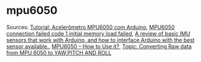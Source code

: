 # mpu6050

Sources: [Tutorial: Acelerômetro MPU6050 com Arduino](https://www.filipeflop.com/blog/tutorial-acelerometro-mpu6050-arduino/), [MPU6050 connection failed code 1 initial memory load failed](https://forum.arduino.cc/index.php?topic=510316.0), [A review of basic IMU sensors that work with Arduino, and how to interface Arduino with the best sensor available.](https://maker.pro/arduino/tutorial/how-to-interface-arduino-and-the-mpu-6050-sensor), [MPU6050 – How to Use it?](http://invent.module143.com/mpu6050-how-to-use-it/), [Topic: Converting Raw data from MPU 6050 to YAW,PITCH AND ROLL](https://forum.arduino.cc/index.php?topic=484327.0)
